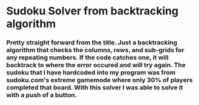# Sudoku Solver from backtracking algorithm
### Pretty straight forward from the title. Just a backtracking algorithm that checks the columns, rows, and sub-grids for any repeating numbers. If the code catches one, it will backtrack to where the error occured and will try again. The sudoku that I have hardcoded into my program was from sudoku.com's extreme gamemode where only 30% of players completed that board. With this solver I was able to solve it with a push of a button.
